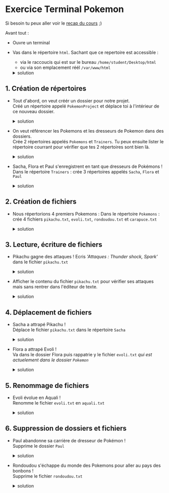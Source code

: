 # Exercice Terminal Pokemon

Si besoin tu peux aller voir le [recap du cours](./recap-terminal.md) ;) 

Avant tout : 

- Ouvre un terminal
- Vas dans le répertoire `html`. Sachant que ce repertoire est accessible :
  - via le raccoucis qui est sur le bureau `/home/student/Desktop/html`
  - ou via son emplacement réél `/var/www/html`
 
  <details>
    <summary>solution</summary>
  
    ```bash
    cd /home/student/Desktop/html
    ```
  
  </details>  

## 1. Création de répertoires

- Tout d'abord, on veut créér un dossier pour notre projet.  
  Créé un répertoire appelé `PokemonProject` et déplace toi à l'intérieur de ce nouveau dossier.
  <details>
    <summary>solution</summary>

    ```bash
    # création du dossier
    mkdir PokemonProject

    # on se déplace dedans
    cd PokemonProject
    ```

  </details>  

- On veut référencer les Pokemons et les dresseurs de Pokemon dans des dossiers.  
  Crée 2 répertoires appelés `Pokemons` et `Trainers`. Tu peux ensuite lister le répertoire courrant pour vérifier que tes 2 répertoires sont bien là.
  <details>
    <summary>solution</summary>

    ```bash
    # création des dossiers
    mkdir Pokemons Trainers

    # on liste le dossier courrant pour vérifier que nos répertoires soient présents
    ls
    ```

  </details>

- Sacha, Flora et Paul s'enregistrent en tant que dresseurs de Pokémons !  
  Dans le répertoire `Trainers` : crée 3 répertoires appelés `Sacha`, `Flora` et `Paul`

  <details>
    <summary>solution</summary>

    ```bash
    # on se déplace dans Trainers
    cd Trainers

    # on créé les dossiers 
    mkdir Sacha Flora Paul
    ```

  </details> 

## 2. Création de fichiers 

- Nous répertorions 4 premiers Pokemons :
  Dans le répertoire `Pokemons` : crée 4 fichiers `pikachu.txt`, `evoli.txt`, `rondoudou.txt` et `carapuce.txt`

  <details>
    <summary>solution</summary>

    ```bash
    # on se déplace du dossier Trainers au dossier Pokemons
    cd ../Pokemons

    # on créé les 4 fichiers
    touch pikachu.txt evoli.txt rondoudou.txt carapuce.txt

    # on vérifie que nos 4 fichiers sont là en listant le contenu du répertoire Pokemon
    ls
    ```

  </details> 

## 3. Lecture, écriture de fichiers

- Pikachu gagne des attaques !
  Ecris *'Attaques : Thunder shock, Spark'* dans le fichier `pikachu.txt`
  <details>
    <summary>solution</summary>

    ```bash 
    # Ouvrir le fichier dans l'éditeur nano
    nano pikachu.txt
    ```
    -> on tape le texte 'Attaques : Thunder shock, Spark'  
    -> on fait `Crtl + X` pour sortir  
    -> on tape `Y` pour sauvegarder  
    -> on appuie sur `Entrée` pour quitter  

  </details> 

- Afficher le contenu du fichier `pikachu.txt` pour vérifier ses attaques mais sans rentrer dans l'éditeur de texte.
  <details>
    <summary>solution</summary>

    ```bash
    cat pikachu.txt
    ```

  </details> 

## 4. Déplacement de fichiers

- Sacha a attrapé Pikachu !  
  Déplace le fichier `pikachu.txt` dans le répertoire `Sacha`
  <details>
    <summary>solution</summary>

    ```bash
    # On déplace le fichier pikachu depuis le dossier courant vers le dossier Sacha
    mv pikachu.txt ../Trainers/Sacha
    ```

  </details> 

- Flora a attrapé Evoli !  
  Va dans le dossier Flora puis rappatrie y le fichier `evoli.txt` *qui est actuelement dans le dossier `Pokemon`*
  <details>
    <summary>solution</summary>

    ```bash
    # On se déplace dans le dossier Flora
    cd ../Trainers/Flora
    # On déplace le fichier evoli depuis le dossiers Pokemons vers le dossier courrant
    mv ../../Pokemons/evoli.txt .
    ```

  </details> 

## 5. Renommage de fichiers

- Evoli évolue en Aquali !  
  Renomme le fichier `evoli.txt` en `aquali.txt`
  <details>
    <summary>solution</summary>

    ```bash
    mv evoli.txt aquali.txt
    ```

  </details>

## 6. Suppression de dossiers et fichiers

- Paul abandonne sa carrière de dresseur de Pokémon !  
  Supprime le dossier `Paul`
  <details>
    <summary>solution</summary>

    ```bash
    # on se déplace dans le dossier des dresseurs
    cd ..

    # on supprime le répertoire Paul
    rmdir Paul
    ```

  </details>

- Rondoudou s'échappe du monde des Pokemons pour aller au pays des bonbons !  
  Supprime le fichier `rondoudou.txt`
  <details>
    <summary>solution</summary>

    ```bash
    # solution 1 : 
    # on se déplace dans le dossier Pokemons
    cd ../Pokemons
    # puis on supprime le fichier rondoudou
    rm rondoudou.txt

    # solution 2 : on reste dans le dossier Trainers
    # et on supprime le fichier rondoudou à distance
    # en précisant son chemin
    rm ../Pokemons/rondoudou.txt
    ```

  </details>
